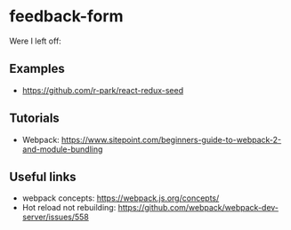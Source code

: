 # feedback-form

Were I left off:

## Examples

* https://github.com/r-park/react-redux-seed

## Tutorials

* Webpack: https://www.sitepoint.com/beginners-guide-to-webpack-2-and-module-bundling

## Useful links

* webpack concepts: https://webpack.js.org/concepts/
* Hot reload not rebuilding: https://github.com/webpack/webpack-dev-server/issues/558
